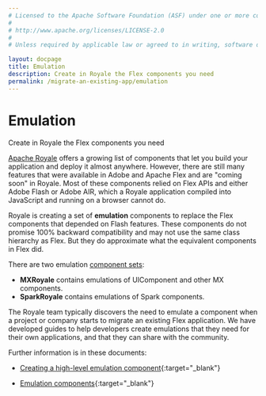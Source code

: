```yaml
---
# Licensed to the Apache Software Foundation (ASF) under one or more contributor license agreements.  See the NOTICE file distributed with this work for additional information regarding copyright ownership. The ASF licenses this file to You under the Apache License, Version 2.0 (the "License"); you may not use this file except in compliance with the License.  You may obtain a copy of the License at
# 
# http://www.apache.org/licenses/LICENSE-2.0
# 
# Unless required by applicable law or agreed to in writing, software distributed under the License is distributed on an "AS IS" BASIS, WITHOUT WARRANTIES OR CONDITIONS OF ANY KIND, either express or implied. See the License for the specific language governing permissions and limitations under the License.

layout: docpage
title: Emulation
description: Create in Royale the Flex components you need
permalink: /migrate-an-existing-app/emulation
---
```


# Emulation

Create in Royale the Flex components you need

[Apache Royale](https://royale.apache.org/) offers a growing list of components that let you build your application and deploy it almost anywhere. However, there are still many features that were available in Adobe and Apache Flex and are "coming soon" in Royale. Most of these components relied on Flex APIs and either Adobe Flash or Adobe AIR, which a Royale application compiled into JavaScript and running on a browser cannot do.

Royale is creating a set of **emulation** components to replace the Flex components that depended on Flash features. These components do not promise 100% backward compatibility and may not use the same class hierarchy as Flex. But they do approximate what the equivalent components in Flex did.

There are two emulation [component sets](/component-sets):

* **MXRoyale** contains emulations of UIComponent and other MX components.
* **SparkRoyale** contains emulations of Spark components.

The Royale team typically discovers the need to emulate a component when a project or company starts to migrate an existing Flex application. We have developed guides to help developers create emulations that they need for their own applications, and that they can share with the community.

Further information is in these documents:

- [Creating a high-level emulation component](https://github.com/apache/royale-asjs/wiki/Creating-A-High-Level-Emulation-Component){:target="\_blank"}

- [Emulation components](https://github.com/apache/royale-asjs/wiki/Emulation-Components){:target="\_blank"}



